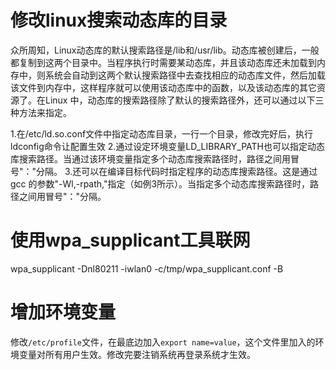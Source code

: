 # 修改linux搜索动态库的目录
众所周知，Linux动态库的默认搜索路径是/lib和/usr/lib。动态库被创建后，一般都复制到这两个目录中。当程序执行时需要某动态库，并且该动态库还未加载到内存中，则系统会自动到这两个默认搜索路径中去查找相应的动态库文件，然后加载该文件到内存中，这样程序就可以使用该动态库中的函数，以及该动态库的其它资源了。在Linux 中，动态库的搜索路径除了默认的搜索路径外，还可以通过以下三种方法来指定。 

1.在/etc/ld.so.conf文件中指定动态库目录，一行一个目录，修改完好后，执行ldconfig命令让配置生效
2.通过设定环境变量LD_LIBRARY_PATH也可以指定动态库搜索路径。当通过该环境变量指定多个动态库搜索路径时，路径之间用冒号"："分隔。
3.还可以在编译目标代码时指定程序的动态库搜索路径。这是通过gcc 的参数"-Wl,-rpath,"指定（如例3所示）。当指定多个动态库搜索路径时，路径之间用冒号"："分隔。

# 使用wpa_supplicant工具联网
wpa_supplicant -Dnl80211 -iwlan0 -c/tmp/wpa_supplicant.conf -B

# 增加环境变量
修改`/etc/profile`文件，在最底边加入`export name=value`，这个文件里加入的环境变量对所有用户生效。修改完要注销系统再登录系统才生效。